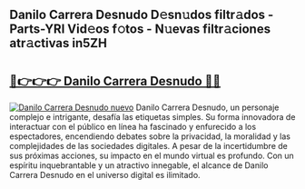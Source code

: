 ## Danilo Carrera Desnudo D𝚎sn𝚞dos filtr𝚊dos - Parts-YRl Vid𝚎os f𝚘tos - N𝚞evas filtr𝚊ciones atr𝚊ctivas in5ZH

# <h2><a href="http://mb6zv5.tromn.icu/?c=Danilo+Carrera+Desnudo">🔗👉👉👉 Danilo Carrera Desnudo 🔗🔗</a></h2>

[![Danilo Carrera Desnudo nuevo](https://i.imgur.com/pEAQMta.gif)](http://mb6zv5.tromn.icu/?c=Danilo+Carrera+Desnudo)
Danilo Carrera Desnudo, un personaje complejo e intrigante, desafía las etiquetas simples. Su forma innovadora de interactuar con el público en línea ha fascinado y enfurecido a los espectadores, encendiendo debates sobre la privacidad, la moralidad y las complejidades de las sociedades digitales. A pesar de la incertidumbre de sus próximas acciones, su impacto en el mundo virtual es profundo. Con un espíritu inquebrantable y un atractivo innegable, el alcance de Danilo Carrera Desnudo en el universo digital es ilimitado.
